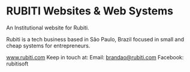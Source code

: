 # RUBITI Websites & Web Systems

An Institutional website for Rubiti.

Rubiti is a tech business based in São Paulo, Brazil focused in small and cheap systems for entrepreneurs.

www.rubiti.com
Keep in touch at:
Email: brandao@rubiti.com
Facebook: rubitisoft